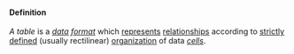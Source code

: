 #### Definition

*A table* is a *[data](https://github.com/gcassel/Modular-Organization-Terminology/blob/master/terms/data.md) [format](https://github.com/gcassel/Modular-Organization-Terminology/blob/master/terms/format.md)* which [represents](https://github.com/gcassel/Modular-Organization-Terminology/blob/master/terms/represent.md) [relationships](https://github.com/gcassel/Modular-Organization-Terminology/blob/master/terms/relationship.md) according to [strictly](https://github.com/gcassel/Modular-Organization-Terminology/blob/master/terms/strict.md) [defined](https://github.com/gcassel/Modular-Organization-Terminology/blob/master/terms/define.md) (usually rectilinear) [organization](https://github.com/gcassel/Modular-Organization-Terminology/blob/master/terms/organization.md) of data *[cells](https://github.com/gcassel/Modular-Organization-Terminology/blob/master/terms/cell.md)*.
